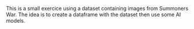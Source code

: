 This is a small exercice using a dataset containing images from Summoners War.
The idea is to create a dataframe with the dataset then use some AI models.
